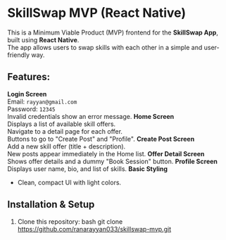 # SkillSwap MVP (React Native)

This is a Minimum Viable Product (MVP) frontend for the **SkillSwap App**, built using **React Native**.  
The app allows users to swap skills with each other in a simple and user-friendly way.

##  Features:
 **Login Screen**  
   Email: `rayyan@gmail.com`  
   Password: `12345`  
   Invalid credentials show an error message.
**Home Screen**  
   Displays a list of available skill offers.  
   Navigate to a detail page for each offer.  
   Buttons to go to "Create Post" and "Profile".
**Create Post Screen**  
   Add a new skill offer (title + description).  
   New posts appear immediately in the Home list.
**Offer Detail Screen**  
   Shows offer details and a dummy "Book Session" button.
**Profile Screen**  
   Displays user name, bio, and list of skills.
**Basic Styling**  
  - Clean, compact UI with light colors.



##  Installation & Setup

1. Clone this repository:
   bash
   git clone https://github.com/ranarayyan033/skillswap-mvp.git
